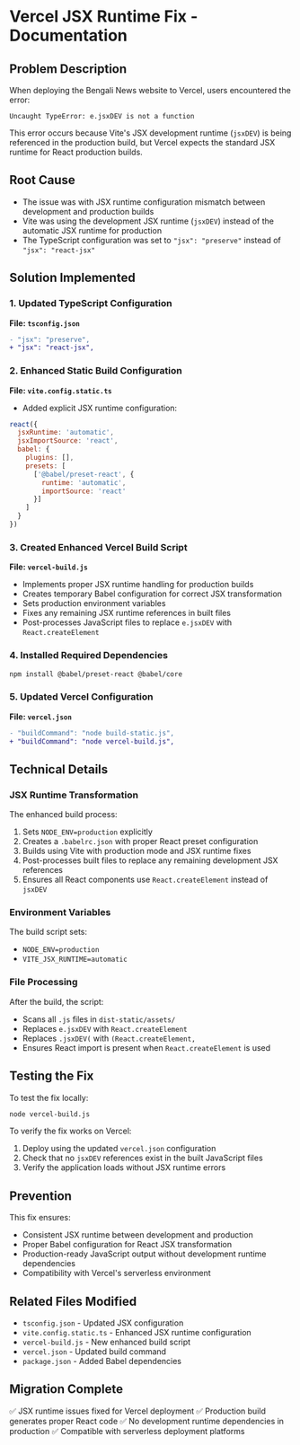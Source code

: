 # Vercel JSX Runtime Fix - Documentation

## Problem Description
When deploying the Bengali News website to Vercel, users encountered the error:
```
Uncaught TypeError: e.jsxDEV is not a function
```

This error occurs because Vite's JSX development runtime (`jsxDEV`) is being referenced in the production build, but Vercel expects the standard JSX runtime for React production builds.

## Root Cause
- The issue was with JSX runtime configuration mismatch between development and production builds
- Vite was using the development JSX runtime (`jsxDEV`) instead of the automatic JSX runtime for production
- The TypeScript configuration was set to `"jsx": "preserve"` instead of `"jsx": "react-jsx"`

## Solution Implemented

### 1. Updated TypeScript Configuration
**File: `tsconfig.json`**
```diff
- "jsx": "preserve",
+ "jsx": "react-jsx",
```

### 2. Enhanced Static Build Configuration
**File: `vite.config.static.ts`**
- Added explicit JSX runtime configuration:
```javascript
react({
  jsxRuntime: 'automatic',
  jsxImportSource: 'react',
  babel: {
    plugins: [],
    presets: [
      ['@babel/preset-react', {
        runtime: 'automatic',
        importSource: 'react'
      }]
    ]
  }
})
```

### 3. Created Enhanced Vercel Build Script
**File: `vercel-build.js`**
- Implements proper JSX runtime handling for production builds
- Creates temporary Babel configuration for correct JSX transformation
- Sets production environment variables
- Fixes any remaining JSX runtime references in built files
- Post-processes JavaScript files to replace `e.jsxDEV` with `React.createElement`

### 4. Installed Required Dependencies
```bash
npm install @babel/preset-react @babel/core
```

### 5. Updated Vercel Configuration
**File: `vercel.json`**
```diff
- "buildCommand": "node build-static.js",
+ "buildCommand": "node vercel-build.js",
```

## Technical Details

### JSX Runtime Transformation
The enhanced build process:
1. Sets `NODE_ENV=production` explicitly
2. Creates a `.babelrc.json` with proper React preset configuration
3. Builds using Vite with production mode and JSX runtime fixes
4. Post-processes built files to replace any remaining development JSX references
5. Ensures all React components use `React.createElement` instead of `jsxDEV`

### Environment Variables
The build script sets:
- `NODE_ENV=production`
- `VITE_JSX_RUNTIME=automatic`

### File Processing
After the build, the script:
- Scans all `.js` files in `dist-static/assets/`
- Replaces `e.jsxDEV` with `React.createElement`
- Replaces `.jsxDEV(` with `(React.createElement,`
- Ensures React import is present when `React.createElement` is used

## Testing the Fix

To test the fix locally:
```bash
node vercel-build.js
```

To verify the fix works on Vercel:
1. Deploy using the updated `vercel.json` configuration
2. Check that no `jsxDEV` references exist in the built JavaScript files
3. Verify the application loads without JSX runtime errors

## Prevention
This fix ensures:
- Consistent JSX runtime between development and production
- Proper Babel configuration for React JSX transformation
- Production-ready JavaScript output without development runtime dependencies
- Compatibility with Vercel's serverless environment

## Related Files Modified
- `tsconfig.json` - Updated JSX configuration
- `vite.config.static.ts` - Enhanced JSX runtime configuration
- `vercel-build.js` - New enhanced build script
- `vercel.json` - Updated build command
- `package.json` - Added Babel dependencies

## Migration Complete
✅ JSX runtime issues fixed for Vercel deployment
✅ Production build generates proper React code
✅ No development runtime dependencies in production
✅ Compatible with serverless deployment platforms